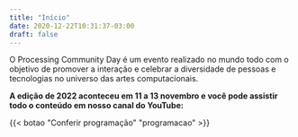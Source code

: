 ```yaml
---
title: "Início"
date: 2020-12-22T10:31:37-03:00
draft: false
---
```


O Processing Community Day é um evento realizado no mundo todo com o objetivo de promover a interação e celebrar a diversidade de pessoas e tecnologias no universo das artes computacionais.

**A edição de 2022 aconteceu em 11 a 13 novembro e você pode assistir todo o conteúdo em nosso canal do YouTube:**

{{< botao "Conferir programação" "programacao" >}}




